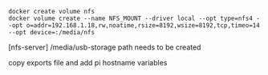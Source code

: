 ```
docker create volume nfs
docker volume create --name NFS_MOUNT --driver local --opt type=nfs4 --opt o=addr=192.168.1.18,rw,noatime,rsize=8192,wsize=8192,tcp,timeo=14 --opt device=:/media/nfs
```

[nfs-server]
/media/usb-storage path needs to be created 

copy exports file and add pi hostname variables
